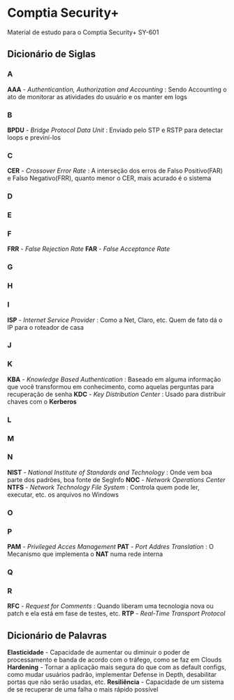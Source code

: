 # Comptia Security+

Material de estudo para o Comptia Security+ SY-601

## Dicionário de Siglas

### A
**AAA** - *Authenticantion, Authorization and Accounting* : Sendo Accounting o ato de monitorar as atividades do usuário e os manter em logs

### B
**BPDU** - *Bridge Protocol Data Unit* : Enviado pelo STP e RSTP para detectar loops e previní-los

### C
**CER** - *Crossover Error Rate* : A interseção dos erros de Falso Positivo(FAR) e Falso Negativo(FRR), quanto menor o CER, mais acurado é o sistema

### D

### E

### F
**FRR** - *False Rejection Rate*
**FAR** - *False Acceptance Rate*

### G

### H

### I
**ISP** - *Internet Service Provider* : Como a Net, Claro, etc. Quem de fato dá o IP para o roteador de casa

### J

### K
**KBA** - *Knowledge Based Authentication* : Baseado em alguma informação que você transformou em conhecimento, como aquelas perguntas para recuperação de senha
**KDC** - *Key Distribution Center* : Usado para distribuir chaves com o **Kerberos**

### L

### M

### N
**NIST** - *National Institute of Standards and Technology* : Onde vem boa parte dos padrões, boa fonte de SegInfo
**NOC** - *Network Operations Center* 
**NTFS** - *Network Technology File System* : Controla quem pode ler, executar, etc. os arquivos no Windows

### O

### P
**PAM** - *Privileged Acces Management*
**PAT** - *Port Addres Translation* : O Mecanismo que implementa o **NAT** numa rede interna

### Q

### R
**RFC** - *Request for Comments* : Quando liberam uma tecnologia nova ou patch e ela está em fase de testes, etc.
**RTP** - *Real-Time Transport Protocol*



## Dicionário de Palavras

**Elasticidade** - Capacidade de aumentar ou diminuir o poder de processamento e banda de acordo com o tráfego, como se faz em Clouds
**Hardening** - Tornar a aplicação mais segura do que com as default configs, como mudar usuários padrão, implementar Defense in Depth, desabilitar portas que não serão usadas, etc.
**Resiliência** - Capacidade de um sistema de se recuperar de uma falha o mais rápido possível




